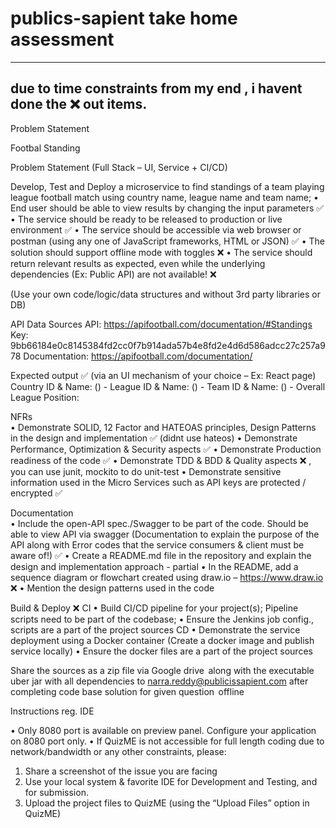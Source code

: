 # publics-sapient take home assessment
---

due to time constraints from my end , i havent done the ❌ out items. 
---


Problem Statement 

Footbal Standing 

Problem Statement (Full Stack – UI, Service + CI/CD) 
 
Develop, Test and Deploy a microservice to find standings of a team playing league football match using country name, league name and team name; 
• End user should be able to view results by changing the input parameters  ✅
• The service should be ready to be released to production or live environment  ✅
• The service should be accessible via web browser or postman (using any one of JavaScript frameworks, HTML or JSON)  ✅
• The solution should support offline mode with toggles ❌ 
• The service should return relevant results as expected, even while the underlying dependencies (Ex: Public API) are not available! ❌ 
 
(Use your own code/logic/data structures and without 3rd party libraries or DB) 
 
API Data Sources 
API: https://apifootball.com/documentation/#Standings 
Key: 9bb66184e0c8145384fd2cc0f7b914ada57b4e8fd2e4d6d586adcc27c257a978 
Documentation: https://apifootball.com/documentation/ 
 
Expected output   ✅
(via an UI mechanism of your choice – Ex: React page) 
Country ID & Name: (<ID>) - <name> 
League ID & Name: (<ID>) - <name> 
Team ID & Name: (<ID>) - <name> 
Overall League Position: <position> 

NFRs  
• Demonstrate SOLID, 12 Factor and HATEOAS principles, Design Patterns in the design and implementation  ✅ (didnt use hateos)
• Demonstrate Performance, Optimization & Security aspects  ✅
• Demonstrate Production readiness of the code  ✅
• Demonstrate TDD & BDD & Quality aspects ❌ , you can use junit, mockito to do unit-test
• Demonstrate sensitive information used in the Micro Services such as API keys are protected / encrypted  ✅ 
 
Documentation  
• Include the open-API spec./Swagger to be part of the code. Should be able to view API via swagger (Documentation to explain the purpose of the API along with Error codes that the service consumers & client must be aware of!) ✅
• Create a README.md file in the repository and explain the design and implementation approach - partial
• In the README, add a sequence diagram or flowchart created using draw.io – https://www.draw.io ❌ 
• Mention the design patterns used in the code 
 
Build & Deploy  ❌ 
CI 
• Build CI/CD pipeline for your project(s); Pipeline scripts need to be part of the codebase; 
• Ensure the Jenkins job config., scripts are a part of the project sources 
CD 
• Demonstrate the service deployment using a Docker container (Create a docker image and publish service locally) 
• Ensure the docker files are a part of the project sources 

Share the sources as a zip file via Google drive  along with the executable uber jar with all dependencies to narra.reddy@publicissapient.com after completing code base solution for given question  offline   
 
Instructions reg. IDE  
 
• Only 8080 port is available on preview panel. Configure your application on 8080 port only. 
• If QuizME is not accessible for full length coding due to network/bandwidth or any other constraints, please: 
1. Share a screenshot of the issue you are facing 
2. Use your local system & favorite IDE for Development and Testing, and for submission. 
3. Upload the project files to QuizME (using the “Upload Files” option in QuizME) 